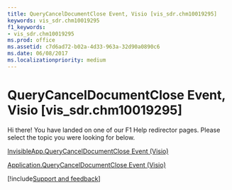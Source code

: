 ```yaml
---
title: QueryCancelDocumentClose Event, Visio [vis_sdr.chm10019295]
keywords: vis_sdr.chm10019295
f1_keywords:
- vis_sdr.chm10019295
ms.prod: office
ms.assetid: c7d6ad72-b02a-4d33-963a-32d90a0890c6
ms.date: 06/08/2017
ms.localizationpriority: medium
---
```



# QueryCancelDocumentClose Event, Visio [vis_sdr.chm10019295]

Hi there! You have landed on one of our F1 Help redirector pages. Please select the topic you were looking for below.

[InvisibleApp.QueryCancelDocumentClose Event (Visio)](https://msdn.microsoft.com/library/70d38ab1-2468-faa8-85f7-0d2022f314ef%28Office.15%29.aspx)

[Application.QueryCancelDocumentClose Event (Visio)](https://msdn.microsoft.com/library/5d58168d-ed84-943e-26b6-16246c907e52%28Office.15%29.aspx)

[!include[Support and feedback](~/includes/feedback-boilerplate.md)]